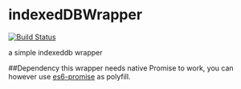 indexedDBWrapper  
================
[![Build Status](https://travis-ci.org/gitawego/indexedDBWrapper.svg?branch=master)](https://travis-ci.org/gitawego/indexedDBWrapper)

a simple indexeddb wrapper

##Dependency
this wrapper needs native Promise to work, you can however use [es6-promise](https://github.com/jakearchibald/es6-promise) as polyfill.
